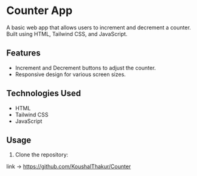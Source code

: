 # Counter App

A basic web app that allows users to increment and decrement a counter. Built using HTML, Tailwind CSS, and JavaScript.

## Features

- Increment and Decrement buttons to adjust the counter.
- Responsive design for various screen sizes.

## Technologies Used

- HTML
- Tailwind CSS
- JavaScript

## Usage

1. Clone the repository:

  link -> https://github.com/KoushalThakur/Counter

   
